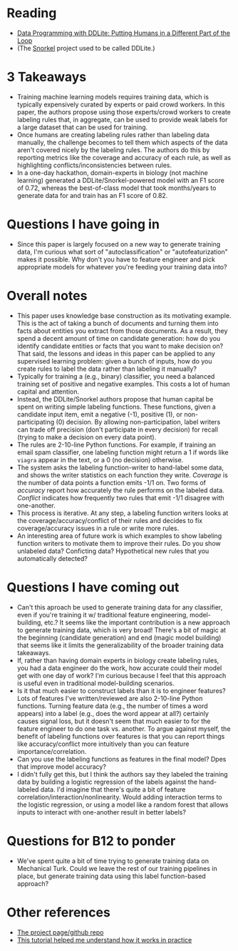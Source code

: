 # Reading
* [Data Programming with DDLite: Putting Humans in a Different Part of the Loop](http://cs.stanford.edu/people/chrismre/papers/DDL_HILDA_2016.pdf)
* (The [Snorkel](https://hazyresearch.github.io/snorkel/) project used to be called DDLite.)


# 3 Takeaways
* Training machine learning models requires training data, which is typically expensively curated by experts or paid crowd workers. In this paper, the authors propose using those experts/crowd workers to create labeling rules that, in aggregate, can be used to provide weak labels for a large dataset that can be used for training.
* Once humans are creating labeling rules rather than labeling data manually, the challenge becomes to tell them which aspects of the data aren't covered nicely by the labeling rules. The authors do this by reporting metrics like the coverage and accuracy of each rule, as well as highlighting conflicts/inconsistencies between rules.
* In a one-day hackathon, domain-experts in biology (not machine learning) generated a DDLite/Snorkel-powered model with an F1 score of 0.72, whereas the best-of-class model that took months/years to generate data for and train has an F1 score of 0.82.

# Questions I have going in
* Since this paper is largely focused on a new way to generate training data, I'm curious what sort of "autoclassification" or "autofeaturization" makes it possible. Why don't you have to feature engineer and pick appropriate models for whatever you're feeding your training data into?


# Overall notes
* This paper uses knowledge base construction as its motivating example. This is the act of taking a bunch of documents and turning them into facts about entities you extract from those documents. As a result, they spend a decent amount of time on candidate generation: how do you identify candidate entities or facts that you want to make decision on? That said, the lessons and ideas in this paper can be applied to any supervised learning problem: given a bunch of inputs, how do you create rules to label the data rather than labeling it manually?
* Typically for training a (e.g., binary) classifier, you need a balanced training set of positive and negative examples. This costs a lot of human capital and attention.
* Instead, the DDLite/Snorkel authors propose that human capital be spent on writing simple labeling functions. These functions, given a candidate input item, emit a negative (-1), positive (1), or non-participating (0) decision. By allowing non-participation, label writers can trade off precision (don't participate in every decision) for recall (trying to make a decision on every data point).
* The rules are 2-10-line Python functions. For example, if training an email spam classifier, one labeling function might return a 1 if words like `viagra` appear in the text, or a 0 (no decision) otherwise.
* The system asks the labeling function-writer to hand-label some data, and shows the writer statistics on each function they write. *Coverage* is the number of data points a function emits -1/1 on. Two forms of *accuracy* report how accurately the rule performs on the labeled data. *Conflict* indicates how frequently two rules that emit -1/1 disagree with one-another.
* This process is iterative. At any step, a labeling function writers looks at the coverage/accuracy/conflict of their rules and decides to fix coverage/accuracy issues in a rule or write more rules.
* An interesting area of future work is which examples to show labeling function writers to motivate them to improve their rules. Do you show unlabeled data? Conficting data? Hypothetical new rules that you automatically detected?


# Questions I have coming out
* Can't this aproach be used to generate training data for any classifier, even if you're training it w/ traditional feature engineering, model-building, etc.? It seems like the important contribution is a new approach to generate training data, which is very broad! There's a bit of magic at the beginning (candidate generation) and end (magic model building) that seems like it limits the generalizability of the broader training data takeaways.
* If, rather than having domain experts in biology create labeling rules, you had a data engineer do the work, how accurate could their model get with one day of work? I'm curious because I feel that this approach is useful even in traditional model-building scenarios.
* Is it that much easier to construct labels than it is to engineer features? Lots of features I've written/reviewed are also 2-10-line Python functions. Turning feature data (e.g., the number of times a word appears) into a label (e.g., does the word appear at all?) certainly causes signal loss, but it doesn't seem that much easier to for the feature engineer to do one task vs. another. To argue against myself, the benefit of labeling functions over features is that you can report things like accuracy/conflict more intuitively than you can feature importance/correlation.
* Can you use the labeling functions as features in the final model? Dpes that improve model accuracy?
* I didn't fully get this, but I think the authors say they labeled the training data by building a logistic regression of the labels against the hand-labeled data. I'd imagine that there's quite a bit of feature correlation/interaction/nonlinearity. Would adding interaction terms to the logistic regression, or using a model like a random forest that allows inputs to interact with one-another result in better labels?


# Questions for B12 to ponder
* We've spent quite a bit of time trying to generate training data on Mechanical Turk. Could we leave the rest of our training pipelines in place, but generate training data using this label function-based approach?

# Other references
* [The project page/github repo](https://hazyresearch.github.io/snorkel/)
* [This tutorial helped me understand how it works in practice](https://github.com/HazyResearch/snorkel/tree/master/tutorials/intro)
